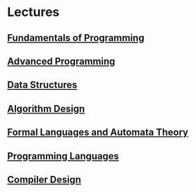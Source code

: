 # Lectures


## [Fundamentals of Programming](./fp)
## [Advanced Programming](./ap.pdf)
## [Data Structures](./ds)
## [Algorithm Design](./alg)
## [Formal Languages and Automata Theory](./fla.pdf)
## [Programming Languages](./pl)
## [Compiler Design](./compiler)
